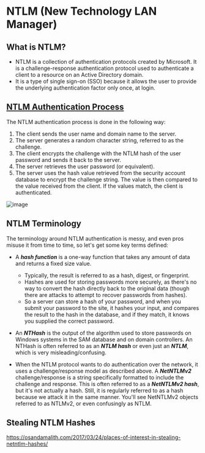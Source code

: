 # NTLM (New Technology LAN Manager)

## What is NTLM?
- NTLM is a collection of authentication protocols created by Microsoft. It is a challenge-response authentication protocol used to authenticate a client to a resource on an Active Directory domain.
- It is a type of single sign-on (SSO) because it allows the user to provide the underlying authentication factor only once, at login.

## [NTLM Authentication Process](https://www.ionos.com/digitalguide/server/know-how/ntlm-nt-lan-manager/)
The NTLM authentication process is done in the following way:
1. The client sends the user name and domain name to the server.
2. The server generates a random character string, referred to as the challenge.
3. The client encrypts the challenge with the NTLM hash of the user password and sends it back to the server.
4. The server retrieves the user password (or equivalent).
5. The server uses the hash value retrieved from the security account database to encrypt the challenge string. The value is then compared to the value received from the client. If the values match, the client is authenticated.

![image](https://github.com/GregKedrovsky/Hacking/assets/26492233/ad458006-771e-4674-b0fd-dcdc19e14e5e)

## NTLM Terminology
The terminology around NTLM authentication is messy, and even pros misuse it from time to time, so let's get some key terms defined:

- A **_hash function_** is a one-way function that takes any amount of data and returns a fixed size value.
  - Typically, the result is referred to as a hash, digest, or fingerprint.
  - Hashes are used for storing passwords more securely, as there's no way to convert the hash directly back to the original data (though there are attacks to attempt to recover passwords from hashes).
  - So a server can store a hash of your password, and when you submit your password to the site, it hashes your input, and compares the result to the hash in the database, and if they match, it knows you supplied the correct password.

- An **_NTHash_** is the output of the algorithm used to store passwords on Windows systems in the SAM database and on domain controllers. An NTHash is often referred to as an **_NTLM hash_** or even just an **_NTLM_**, which is very misleading/confusing.

- When the NTLM protocol wants to do authentication over the network, it uses a challenge/response model as described above. A **_NetNTLMv2_** challenge/response is a string specifically formatted to include the challenge and response. This is often referred to as a **_NetNTLMv2 hash_**, but it's not actually a hash. Still, it is regularly referred to as a hash because we attack it in the same manner. You'll see NetNTLMv2 objects referred to as NTLMv2, or even confusingly as NTLM.

## Stealing NTLM Hashes

https://osandamalith.com/2017/03/24/places-of-interest-in-stealing-netntlm-hashes/
